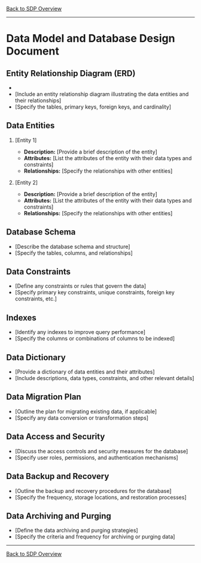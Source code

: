 [Back to SDP Overview](README.md)

---

# Data Model and Database Design Document

## Entity Relationship Diagram (ERD)

- 
- [Include an entity relationship diagram illustrating the data entities and their relationships]
- [Specify the tables, primary keys, foreign keys, and cardinality]

## Data Entities

1. [Entity 1]
    - **Description:** [Provide a brief description of the entity]
    - **Attributes:** [List the attributes of the entity with their data types and constraints]
    - **Relationships:** [Specify the relationships with other entities]

2. [Entity 2]
    - **Description:** [Provide a brief description of the entity]
    - **Attributes:** [List the attributes of the entity with their data types and constraints]
    - **Relationships:** [Specify the relationships with other entities]

## Database Schema

- [Describe the database schema and structure]
- [Specify the tables, columns, and relationships]

## Data Constraints

- [Define any constraints or rules that govern the data]
- [Specify primary key constraints, unique constraints, foreign key constraints, etc.]

## Indexes

- [Identify any indexes to improve query performance]
- [Specify the columns or combinations of columns to be indexed]

## Data Dictionary

- [Provide a dictionary of data entities and their attributes]
- [Include descriptions, data types, constraints, and other relevant details]

## Data Migration Plan

- [Outline the plan for migrating existing data, if applicable]
- [Specify any data conversion or transformation steps]

## Data Access and Security

- [Discuss the access controls and security measures for the database]
- [Specify user roles, permissions, and authentication mechanisms]

## Data Backup and Recovery

- [Outline the backup and recovery procedures for the database]
- [Specify the frequency, storage locations, and restoration processes]

## Data Archiving and Purging

- [Define the data archiving and purging strategies]
- [Specify the criteria and frequency for archiving or purging data]

---

[Back to SDP Overview](README.md)